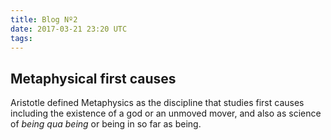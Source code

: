 ```yaml
---
title: Blog Nº2
date: 2017-03-21 23:20 UTC
tags:
---
```


<h2><b>Metaphysical first causes</b></h2>

<p>Aristotle defined Metaphysics as the discipline that studies first causes including the existence of a god or an unmoved mover, and also as science of <i>being qua being</i> or being in so far as being.</p>